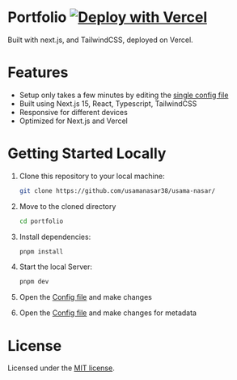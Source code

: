 # Portfolio [![Deploy with Vercel](https://vercel.com/button)](https://vercel.com/new/clone?repository-url=https%3A%2F%2Fgithub.com%2Fusamanasar38%2Fusama-nasar%2F&teamSlug=usamanasar38s-projects)

Built with next.js, and TailwindCSS, deployed on Vercel.

# Features

- Setup only takes a few minutes by editing the [single config file](./src/data/resume.ts)
- Built using Next.js 15, React, Typescript, TailwindCSS
- Responsive for different devices
- Optimized for Next.js and Vercel

# Getting Started Locally

1. Clone this repository to your local machine:

   ```bash
   git clone https://github.com/usamanasar38/usama-nasar/
   ```

2. Move to the cloned directory

   ```bash
   cd portfolio
   ```

3. Install dependencies:

   ```bash
   pnpm install
   ```

4. Start the local Server:

   ```bash
   pnpm dev
   ```

5. Open the [Config file](./src/data/resume.ts) and make changes

6. Open the [Config file](./src/data/metadata.ts) and make changes for metadata

# License

Licensed under the [MIT license](https://github.com/usamanasar38/usama-nasar/blob/main/LICENSE.md).